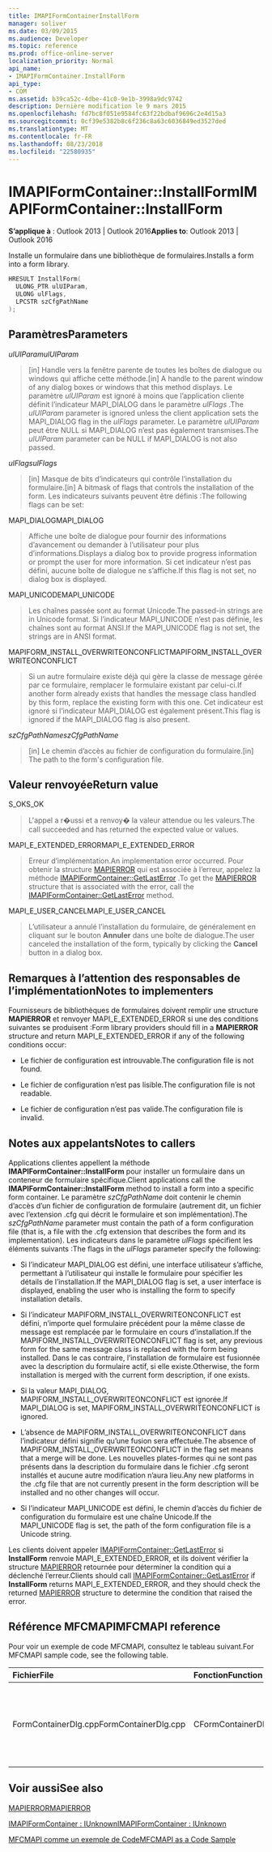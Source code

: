 ```yaml
---
title: IMAPIFormContainerInstallForm
manager: soliver
ms.date: 03/09/2015
ms.audience: Developer
ms.topic: reference
ms.prod: office-online-server
localization_priority: Normal
api_name:
- IMAPIFormContainer.InstallForm
api_type:
- COM
ms.assetid: b39ca52c-4dbe-41c0-9e1b-3998a9dc9742
description: Dernière modification le 9 mars 2015
ms.openlocfilehash: fd7bc8f051e9584fc63f22bdbaf9696c2e4d15a3
ms.sourcegitcommit: 0cf39e5382b8c6f236c8a63c6036849ed3527ded
ms.translationtype: MT
ms.contentlocale: fr-FR
ms.lasthandoff: 08/23/2018
ms.locfileid: "22580935"
---
```

# <a name="imapiformcontainerinstallform"></a><span data-ttu-id="93d66-103">IMAPIFormContainer::InstallForm</span><span class="sxs-lookup"><span data-stu-id="93d66-103">IMAPIFormContainer::InstallForm</span></span>

  
  
<span data-ttu-id="93d66-104">**S’applique à** : Outlook 2013 | Outlook 2016</span><span class="sxs-lookup"><span data-stu-id="93d66-104">**Applies to**: Outlook 2013 | Outlook 2016</span></span> 
  
<span data-ttu-id="93d66-105">Installe un formulaire dans une bibliothèque de formulaires.</span><span class="sxs-lookup"><span data-stu-id="93d66-105">Installs a form into a form library.</span></span>
  
```cpp
HRESULT InstallForm(
  ULONG_PTR ulUIParam,
  ULONG ulFlags,
  LPCSTR szCfgPathName
);
```

## <a name="parameters"></a><span data-ttu-id="93d66-106">Paramètres</span><span class="sxs-lookup"><span data-stu-id="93d66-106">Parameters</span></span>

 <span data-ttu-id="93d66-107">_ulUIParam_</span><span class="sxs-lookup"><span data-stu-id="93d66-107">_ulUIParam_</span></span>
  
> <span data-ttu-id="93d66-108">[in] Handle vers la fenêtre parente de toutes les boîtes de dialogue ou windows qui affiche cette méthode.</span><span class="sxs-lookup"><span data-stu-id="93d66-108">[in] A handle to the parent window of any dialog boxes or windows that this method displays.</span></span> <span data-ttu-id="93d66-109">Le paramètre _ulUIParam_ est ignoré à moins que l’application cliente définit l’indicateur MAPI_DIALOG dans le paramètre _ulFlags_ .</span><span class="sxs-lookup"><span data-stu-id="93d66-109">The  _ulUIParam_ parameter is ignored unless the client application sets the MAPI_DIALOG flag in the  _ulFlags_ parameter.</span></span> <span data-ttu-id="93d66-110">Le paramètre _ulUIParam_ peut être NULL si MAPI_DIALOG n’est pas également transmises.</span><span class="sxs-lookup"><span data-stu-id="93d66-110">The  _ulUIParam_ parameter can be NULL if MAPI_DIALOG is not also passed.</span></span> 
    
 <span data-ttu-id="93d66-111">_ulFlags_</span><span class="sxs-lookup"><span data-stu-id="93d66-111">_ulFlags_</span></span>
  
> <span data-ttu-id="93d66-112">[in] Masque de bits d’indicateurs qui contrôle l’installation du formulaire.</span><span class="sxs-lookup"><span data-stu-id="93d66-112">[in] A bitmask of flags that controls the installation of the form.</span></span> <span data-ttu-id="93d66-113">Les indicateurs suivants peuvent être définis :</span><span class="sxs-lookup"><span data-stu-id="93d66-113">The following flags can be set:</span></span>
    
<span data-ttu-id="93d66-114">MAPI_DIALOG</span><span class="sxs-lookup"><span data-stu-id="93d66-114">MAPI_DIALOG</span></span> 
  
> <span data-ttu-id="93d66-115">Affiche une boîte de dialogue pour fournir des informations d’avancement ou demander à l’utilisateur pour plus d’informations.</span><span class="sxs-lookup"><span data-stu-id="93d66-115">Displays a dialog box to provide progress information or prompt the user for more information.</span></span> <span data-ttu-id="93d66-116">Si cet indicateur n’est pas défini, aucune boîte de dialogue ne s’affiche.</span><span class="sxs-lookup"><span data-stu-id="93d66-116">If this flag is not set, no dialog box is displayed.</span></span>
    
<span data-ttu-id="93d66-117">MAPI_UNICODE</span><span class="sxs-lookup"><span data-stu-id="93d66-117">MAPI_UNICODE</span></span> 
  
> <span data-ttu-id="93d66-118">Les chaînes passée sont au format Unicode.</span><span class="sxs-lookup"><span data-stu-id="93d66-118">The passed-in strings are in Unicode format.</span></span> <span data-ttu-id="93d66-119">Si l’indicateur MAPI_UNICODE n’est pas définie, les chaînes sont au format ANSI.</span><span class="sxs-lookup"><span data-stu-id="93d66-119">If the MAPI_UNICODE flag is not set, the strings are in ANSI format.</span></span>
    
<span data-ttu-id="93d66-120">MAPIFORM_INSTALL_OVERWRITEONCONFLICT</span><span class="sxs-lookup"><span data-stu-id="93d66-120">MAPIFORM_INSTALL_OVERWRITEONCONFLICT</span></span> 
  
> <span data-ttu-id="93d66-121">Si un autre formulaire existe déjà qui gère la classe de message gérée par ce formulaire, remplacer le formulaire existant par celui-ci.</span><span class="sxs-lookup"><span data-stu-id="93d66-121">If another form already exists that handles the message class handled by this form, replace the existing form with this one.</span></span> <span data-ttu-id="93d66-122">Cet indicateur est ignoré si l’indicateur MAPI_DIALOG est également présent.</span><span class="sxs-lookup"><span data-stu-id="93d66-122">This flag is ignored if the MAPI_DIALOG flag is also present.</span></span> 
    
 <span data-ttu-id="93d66-123">_szCfgPathName_</span><span class="sxs-lookup"><span data-stu-id="93d66-123">_szCfgPathName_</span></span>
  
> <span data-ttu-id="93d66-124">[in] Le chemin d’accès au fichier de configuration du formulaire.</span><span class="sxs-lookup"><span data-stu-id="93d66-124">[in] The path to the form's configuration file.</span></span>
    
## <a name="return-value"></a><span data-ttu-id="93d66-125">Valeur renvoyée</span><span class="sxs-lookup"><span data-stu-id="93d66-125">Return value</span></span>

<span data-ttu-id="93d66-126">S_OK</span><span class="sxs-lookup"><span data-stu-id="93d66-126">S_OK</span></span> 
  
> <span data-ttu-id="93d66-127">L'appel a r�ussi et a renvoy� la valeur attendue ou les valeurs.</span><span class="sxs-lookup"><span data-stu-id="93d66-127">The call succeeded and has returned the expected value or values.</span></span>
    
<span data-ttu-id="93d66-128">MAPI_E_EXTENDED_ERROR</span><span class="sxs-lookup"><span data-stu-id="93d66-128">MAPI_E_EXTENDED_ERROR</span></span> 
  
> <span data-ttu-id="93d66-129">Erreur d’implémentation.</span><span class="sxs-lookup"><span data-stu-id="93d66-129">An implementation error occurred.</span></span> <span data-ttu-id="93d66-130">Pour obtenir la structure [MAPIERROR](mapierror.md) qui est associée à l’erreur, appelez la méthode [IMAPIFormContainer::GetLastError](imapiformcontainer-getlasterror.md) .</span><span class="sxs-lookup"><span data-stu-id="93d66-130">To get the [MAPIERROR](mapierror.md) structure that is associated with the error, call the [IMAPIFormContainer::GetLastError](imapiformcontainer-getlasterror.md) method.</span></span> 
    
<span data-ttu-id="93d66-131">MAPI_E_USER_CANCEL</span><span class="sxs-lookup"><span data-stu-id="93d66-131">MAPI_E_USER_CANCEL</span></span> 
  
> <span data-ttu-id="93d66-132">L’utilisateur a annulé l’installation du formulaire, de généralement en cliquant sur le bouton **Annuler** dans une boîte de dialogue.</span><span class="sxs-lookup"><span data-stu-id="93d66-132">The user canceled the installation of the form, typically by clicking the **Cancel** button in a dialog box.</span></span> 
    
## <a name="notes-to-implementers"></a><span data-ttu-id="93d66-133">Remarques à l’attention des responsables de l’implémentation</span><span class="sxs-lookup"><span data-stu-id="93d66-133">Notes to implementers</span></span>

<span data-ttu-id="93d66-134">Fournisseurs de bibliothèques de formulaires doivent remplir une structure **MAPIERROR** et renvoyer MAPI_E_EXTENDED_ERROR si une des conditions suivantes se produisent :</span><span class="sxs-lookup"><span data-stu-id="93d66-134">Form library providers should fill in a **MAPIERROR** structure and return MAPI_E_EXTENDED_ERROR if any of the following conditions occur:</span></span> 
  
- <span data-ttu-id="93d66-135">Le fichier de configuration est introuvable.</span><span class="sxs-lookup"><span data-stu-id="93d66-135">The configuration file is not found.</span></span>
    
- <span data-ttu-id="93d66-136">Le fichier de configuration n’est pas lisible.</span><span class="sxs-lookup"><span data-stu-id="93d66-136">The configuration file is not readable.</span></span>
    
- <span data-ttu-id="93d66-137">Le fichier de configuration n’est pas valide.</span><span class="sxs-lookup"><span data-stu-id="93d66-137">The configuration file is invalid.</span></span>
    
## <a name="notes-to-callers"></a><span data-ttu-id="93d66-138">Notes aux appelants</span><span class="sxs-lookup"><span data-stu-id="93d66-138">Notes to callers</span></span>

<span data-ttu-id="93d66-139">Applications clientes appellent la méthode **IMAPIFormContainer::InstallForm** pour installer un formulaire dans un conteneur de formulaire spécifique.</span><span class="sxs-lookup"><span data-stu-id="93d66-139">Client applications call the **IMAPIFormContainer::InstallForm** method to install a form into a specific form container.</span></span> <span data-ttu-id="93d66-140">Le paramètre _szCfgPathName_ doit contenir le chemin d’accès d’un fichier de configuration de formulaire (autrement dit, un fichier avec l’extension .cfg qui décrit le formulaire et son implémentation).</span><span class="sxs-lookup"><span data-stu-id="93d66-140">The  _szCfgPathName_ parameter must contain the path of a form configuration file (that is, a file with the .cfg extension that describes the form and its implementation).</span></span> <span data-ttu-id="93d66-141">Les indicateurs dans le paramètre _ulFlags_ spécifient les éléments suivants :</span><span class="sxs-lookup"><span data-stu-id="93d66-141">The flags in the  _ulFlags_ parameter specify the following:</span></span> 
  
- <span data-ttu-id="93d66-142">Si l’indicateur MAPI_DIALOG est défini, une interface utilisateur s’affiche, permettant à l’utilisateur qui installe le formulaire pour spécifier les détails de l’installation.</span><span class="sxs-lookup"><span data-stu-id="93d66-142">If the MAPI_DIALOG flag is set, a user interface is displayed, enabling the user who is installing the form to specify installation details.</span></span>
    
- <span data-ttu-id="93d66-143">Si l’indicateur MAPIFORM_INSTALL_OVERWRITEONCONFLICT est défini, n’importe quel formulaire précédent pour la même classe de message est remplacée par le formulaire en cours d’installation.</span><span class="sxs-lookup"><span data-stu-id="93d66-143">If the MAPIFORM_INSTALL_OVERWRITEONCONFLICT flag is set, any previous form for the same message class is replaced with the form being installed.</span></span> <span data-ttu-id="93d66-144">Dans le cas contraire, l’installation de formulaire est fusionnée avec la description du formulaire actif, si elle existe.</span><span class="sxs-lookup"><span data-stu-id="93d66-144">Otherwise, the form installation is merged with the current form description, if one exists.</span></span>
    
- <span data-ttu-id="93d66-145">Si la valeur MAPI_DIALOG, MAPIFORM_INSTALL_OVERWRITEONCONFLICT est ignorée.</span><span class="sxs-lookup"><span data-stu-id="93d66-145">If MAPI_DIALOG is set, MAPIFORM_INSTALL_OVERWRITEONCONFLICT is ignored.</span></span>
    
- <span data-ttu-id="93d66-146">L’absence de MAPIFORM_INSTALL_OVERWRITEONCONFLICT dans l’indicateur défini signifie qu’une fusion sera effectuée.</span><span class="sxs-lookup"><span data-stu-id="93d66-146">The absence of MAPIFORM_INSTALL_OVERWRITEONCONFLICT in the flag set means that a merge will be done.</span></span> <span data-ttu-id="93d66-147">Les nouvelles plates-formes qui ne sont pas présents dans la description du formulaire dans le fichier .cfg seront installés et aucune autre modification n’aura lieu.</span><span class="sxs-lookup"><span data-stu-id="93d66-147">Any new platforms in the .cfg file that are not currently present in the form description will be installed and no other changes will occur.</span></span>
    
- <span data-ttu-id="93d66-148">Si l’indicateur MAPI_UNICODE est défini, le chemin d’accès du fichier de configuration du formulaire est une chaîne Unicode.</span><span class="sxs-lookup"><span data-stu-id="93d66-148">If the MAPI_UNICODE flag is set, the path of the form configuration file is a Unicode string.</span></span> 
    
<span data-ttu-id="93d66-149">Les clients doivent appeler [IMAPIFormContainer::GetLastError](imapiformcontainer-getlasterror.md) si **InstallForm** renvoie MAPI_E_EXTENDED_ERROR, et ils doivent vérifier la structure [MAPIERROR](mapierror.md) retournée pour déterminer la condition qui a déclenché l’erreur.</span><span class="sxs-lookup"><span data-stu-id="93d66-149">Clients should call [IMAPIFormContainer::GetLastError](imapiformcontainer-getlasterror.md) if **InstallForm** returns MAPI_E_EXTENDED_ERROR, and they should check the returned [MAPIERROR](mapierror.md) structure to determine the condition that raised the error.</span></span> 
  
## <a name="mfcmapi-reference"></a><span data-ttu-id="93d66-150">Référence MFCMAPI</span><span class="sxs-lookup"><span data-stu-id="93d66-150">MFCMAPI reference</span></span>

<span data-ttu-id="93d66-151">Pour voir un exemple de code MFCMAPI, consultez le tableau suivant.</span><span class="sxs-lookup"><span data-stu-id="93d66-151">For MFCMAPI sample code, see the following table.</span></span>
  
|<span data-ttu-id="93d66-152">**Fichier**</span><span class="sxs-lookup"><span data-stu-id="93d66-152">**File**</span></span>|<span data-ttu-id="93d66-153">**Fonction**</span><span class="sxs-lookup"><span data-stu-id="93d66-153">**Function**</span></span>|<span data-ttu-id="93d66-154">**Commentaire**</span><span class="sxs-lookup"><span data-stu-id="93d66-154">**Comment**</span></span>|
|:-----|:-----|:-----|
|<span data-ttu-id="93d66-155">FormContainerDlg.cpp</span><span class="sxs-lookup"><span data-stu-id="93d66-155">FormContainerDlg.cpp</span></span>  <br/> |<span data-ttu-id="93d66-156">CFormContainerDlg::OnInstallForm</span><span class="sxs-lookup"><span data-stu-id="93d66-156">CFormContainerDlg::OnInstallForm</span></span>  <br/> |<span data-ttu-id="93d66-157">MFCMAPI utilise la méthode **IMAPIFormContainer::InstallForm** pour installer un formulaire dans un conteneur de formulaire.</span><span class="sxs-lookup"><span data-stu-id="93d66-157">MFCMAPI uses the **IMAPIFormContainer::InstallForm** method to install a form in a form container.</span></span>  <br/> |
   
## <a name="see-also"></a><span data-ttu-id="93d66-158">Voir aussi</span><span class="sxs-lookup"><span data-stu-id="93d66-158">See also</span></span>



[<span data-ttu-id="93d66-159">MAPIERROR</span><span class="sxs-lookup"><span data-stu-id="93d66-159">MAPIERROR</span></span>](mapierror.md)
  
[<span data-ttu-id="93d66-160">IMAPIFormContainer : IUnknown</span><span class="sxs-lookup"><span data-stu-id="93d66-160">IMAPIFormContainer : IUnknown</span></span>](imapiformcontaineriunknown.md)


[<span data-ttu-id="93d66-161">MFCMAPI comme un exemple de Code</span><span class="sxs-lookup"><span data-stu-id="93d66-161">MFCMAPI as a Code Sample</span></span>](mfcmapi-as-a-code-sample.md)

